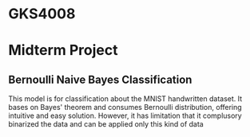 # GKS4008
<H1>Midterm Project</H1>
<H2>Bernoulli Naive Bayes Classification</H2>
<p>This model is for classification about the MNIST handwritten dataset.
It bases on Bayes' theorem and consumes Bernoulli distribution, offering intuitive and easy solution.
However, it has limitation that it complusory binarized the data and can be applied only this kind of data</p>
